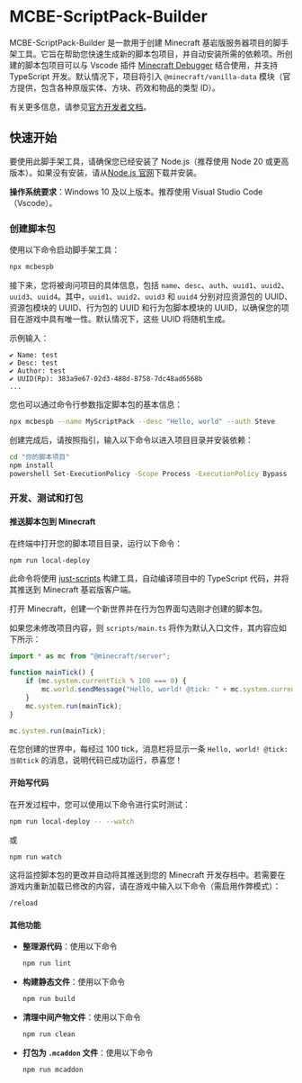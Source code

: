 # MCBE-ScriptPack-Builder

MCBE-ScriptPack-Builder 是一款用于创建 Minecraft 基岩版服务器项目的脚手架工具。它旨在帮助您快速生成新的脚本包项目，并自动安装所需的依赖项。所创建的脚本包项目可以与 Vscode 插件 [Minecraft Debugger](https://marketplace.visualstudio.com/items?itemName=mojang-studios.minecraft-debugger) 结合使用，并支持 TypeScript 开发。默认情况下，项目将引入 `@minecraft/vanilla-data` 模块（官方提供，包含各种原版实体、方块、药效和物品的类型 ID）。

有关更多信息，请参见[官方开发者文档](https://learn.microsoft.com/en-us/minecraft/creator/documents/scriptinggettingstarted?view=minecraft-bedrock-stable)。

## 快速开始

要使用此脚手架工具，请确保您已经安装了 Node.js（推荐使用 Node 20 或更高版本）。如果没有安装，请从[Node.js 官网](https://nodejs.org/)下载并安装。

**操作系统要求**：Windows 10 及以上版本。推荐使用 Visual Studio Code（Vscode）。

### 创建脚本包

使用以下命令启动脚手架工具：

```sh
npx mcbespb
```

接下来，您将被询问项目的具体信息，包括 `name`、`desc`、`auth`、`uuid1`、`uuid2`、`uuid3`、`uuid4`。其中，`uuid1`、`uuid2`、`uuid3` 和 `uuid4` 分别对应资源包的 UUID、资源包模块的 UUID、行为包的 UUID 和行为包脚本模块的 UUID，以确保您的项目在游戏中具有唯一性。默认情况下，这些 UUID 将随机生成。

示例输入：
```
✔ Name: test
✔ Desc: test
✔ Author: test
✔ UUID(Rp): 383a9e67-02d3-488d-8758-7dc48ad6568b
...
```

您也可以通过命令行参数指定脚本包的基本信息：
```sh
npx mcbespb --name MyScriptPack --desc "Hello, world" --auth Steve
```

创建完成后，请按照指引，输入以下命令以进入项目目录并安装依赖：
```sh
cd "你的脚本项目"
npm install
powershell Set-ExecutionPolicy -Scope Process -ExecutionPolicy Bypass
```

### 开发、测试和打包

#### 推送脚本包到 Minecraft

在终端中打开您的脚本项目目录，运行以下命令：
```sh
npm run local-deploy
```

此命令将使用 [just-scripts](https://microsoft.github.io/just/scripts/) 构建工具，自动编译项目中的 TypeScript 代码，并将其推送到 Minecraft 基岩版客户端。

打开 Minecraft，创建一个新世界并在行为包界面勾选刚才创建的脚本包。

如果您未修改项目内容，则 `scripts/main.ts` 将作为默认入口文件，其内容应如下所示：
```ts
import * as mc from "@minecraft/server";

function mainTick() {
    if (mc.system.currentTick % 100 === 0) {
        mc.world.sendMessage("Hello, world! @tick: " + mc.system.currentTick);
    }
    mc.system.run(mainTick);
}

mc.system.run(mainTick);
```

在您创建的世界中，每经过 100 tick，消息栏将显示一条 `Hello, world! @tick: 当前tick` 的消息，说明代码已成功运行，恭喜您！

#### 开始写代码

在开发过程中，您可以使用以下命令进行实时测试：
```sh
npm run local-deploy -- --watch
```
或
```sh
npm run watch
```

这将监控脚本包的更改并自动将其推送到您的 Minecraft 开发存档中。若需要在游戏内重新加载已修改的内容，请在游戏中输入以下命令（需启用作弊模式）：
```sh
/reload
```

#### 其他功能

- **整理源代码**：使用以下命令
    ```sh
    npm run lint
    ```

- **构建静态文件**：使用以下命令
    ```sh
    npm run build
    ```

- **清理中间产物文件**：使用以下命令
    ```sh
    npm run clean
    ```

- **打包为 `.mcaddon` 文件**：使用以下命令
    ```sh
    npm run mcaddon
    ```
```
